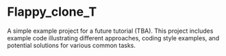 # Flappy_clone_T
A simple example project for a future tutorial (TBA).
This project includes example code illustrating different approaches, coding style examples, and potential solutions for various common tasks.
